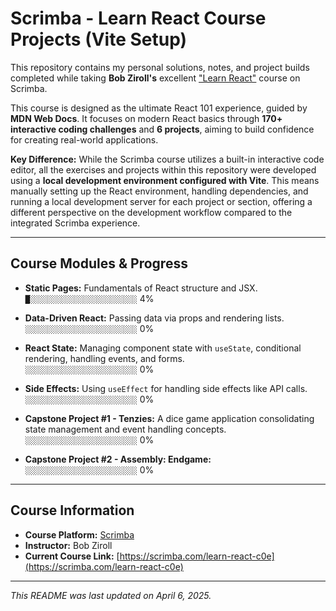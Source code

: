 # Scrimba - Learn React Course Projects (Vite Setup)

This repository contains my personal solutions, notes, and project builds completed while taking **Bob Ziroll's** excellent ["Learn React"](https://scrimba.com/learn-react-c0e) course on Scrimba.

This course is designed as the ultimate React 101 experience, guided by **MDN Web Docs**. It focuses on modern React basics through **170+ interactive coding challenges** and **6 projects**, aiming to build confidence for creating real-world applications.

**Key Difference:**
While the Scrimba course utilizes a built-in interactive code editor, all the exercises and projects within this repository were developed using a **local development environment configured with Vite**. This means manually setting up the React environment, handling dependencies, and running a local development server for each project or section, offering a different perspective on the development workflow compared to the integrated Scrimba experience.

---

## Course Modules & Progress

- **Static Pages:** Fundamentals of React structure and JSX.
  <br/> `█░░░░░░░░░░░░░░░░░░░░░░░░` 4%

- **Data-Driven React:** Passing data via props and rendering lists.
  <br/> `░░░░░░░░░░░░░░░░░░░░░░░░░` 0%

- **React State:** Managing component state with `useState`, conditional rendering, handling events, and forms.
  <br/> `░░░░░░░░░░░░░░░░░░░░░░░░░` 0%

- **Side Effects:** Using `useEffect` for handling side effects like API calls.
  <br/> `░░░░░░░░░░░░░░░░░░░░░░░░░` 0%

- **Capstone Project #1 - Tenzies:** A dice game application consolidating state management and event handling concepts.
  <br/> `░░░░░░░░░░░░░░░░░░░░░░░░░` 0%

- **Capstone Project #2 - Assembly: Endgame:**
  <br/> `░░░░░░░░░░░░░░░░░░░░░░░░░` 0%

---

## Course Information

- **Course Platform:** [Scrimba](https://scrimba.com/)
- **Instructor:** Bob Ziroll
- **Current Course Link:** [https://scrimba.com/learn-react-c0e](https://scrimba.com/learn-react-c0e)

---

_This README was last updated on April 6, 2025._
